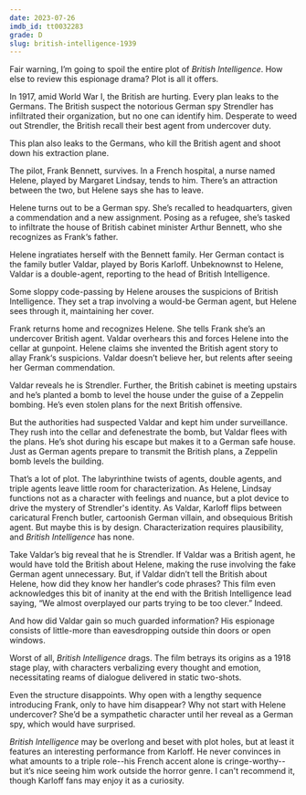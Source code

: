 ```yaml
---
date: 2023-07-26
imdb_id: tt0032283
grade: D
slug: british-intelligence-1939
---
```


Fair warning, I’m going to spoil the entire plot of _British Intelligence_. How else to review this espionage drama? Plot is all it offers.

<!-- end -->

In 1917, amid World War I, the British are hurting. Every plan leaks to the Germans. The British suspect the notorious German spy Strendler has infiltrated their organization, but no one can identify him. Desperate to weed out Strendler, the British recall their best agent from undercover duty.

This plan also leaks to the Germans, who kill the British agent and shoot down his extraction plane.

The pilot, Frank Bennett, survives. In a French hospital, a nurse named Helene, played by Margaret Lindsay, tends to him. There’s an attraction between the two, but Helene says she has to leave.

Helene turns out to be a German spy. She’s recalled to headquarters, given a commendation and a new assignment. Posing as a refugee, she’s tasked to infiltrate the house of British cabinet minister Arthur Bennett, who she recognizes as Frank‘s father.

Helene ingratiates herself with the Bennett family. Her German contact is the family butler Valdar, played by Boris Karloff. Unbeknownst to Helene, Valdar is a double-agent, reporting to the head of British Intelligence.

Some sloppy code-passing by Helene arouses the suspicions of British Intelligence. They set a trap involving a would-be German agent, but Helene sees through it, maintaining her cover.

Frank returns home and recognizes Helene. She tells Frank she’s an undercover British agent. Valdar overhears this and forces Helene into the cellar at gunpoint. Helene claims she invented the British agent story to allay Frank‘s suspicions. Valdar doesn’t believe her, but relents after seeing her German commendation.

Valdar reveals he is Strendler. Further, the British cabinet is meeting upstairs and he’s planted a bomb to level the house under the guise of a Zeppelin bombing. He’s even stolen plans for the next British offensive.

But the authorities had suspected Valdar and kept him under surveillance. They rush into the cellar and defenestrate the bomb, but Valdar flees with the plans. He’s shot during his escape but makes it to a German safe house. Just as German agents prepare to transmit the British plans, a Zeppelin bomb levels the building.

That’s a lot of plot. The labyrinthine twists of agents, double agents, and triple agents leave little room for characterization. As Helene, Lindsay functions not as a character with feelings and nuance, but a plot device to drive the mystery of Strendler's identity. As Valdar, Karloff flips between caricatural French butler, cartoonish German villain, and obsequious British agent. But maybe this is by design. Characterization requires plausibility, and _British Intelligence_ has none.

Take Valdar’s big reveal that he is Strendler. If Valdar was a British agent, he would have told the British about Helene, making the ruse involving the fake German agent unnecessary. But, if Valdar didn’t tell the British about Helene, how did they know her handler‘s code phrases? This film even acknowledges this bit of inanity at the end with the British Intelligence lead saying, “We almost overplayed our parts trying to be too clever.” Indeed.

And how did Valdar gain so much guarded information? His espionage consists of little-more than eavesdropping outside thin doors or open windows.

Worst of all, _British Intelligence_ drags. The film betrays its origins as a 1918 stage play, with characters verbalizing every thought and emotion, necessitating reams of dialogue delivered in static two-shots.

Even the structure disappoints. Why open with a lengthy sequence introducing Frank, only to have him disappear? Why not start with Helene undercover? She’d be a sympathetic character until her reveal as a German spy, which would have surprised.

_British Intelligence_ may be overlong and beset with plot holes, but at least it features an interesting performance from Karloff. He never convinces in what amounts to a triple role--his French accent alone is cringe-worthy--but it’s nice seeing him work outside the horror genre. I can't recommend it, though Karloff fans may enjoy it as a curiosity.
